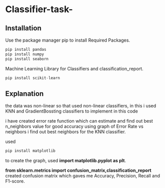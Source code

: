 # Classifier-task-

## Installation

Use the package manager pip to install Required Packages.
```python
pip install pandas
pip install numpy
pip install seaborn
```
Machine Learning Library for Classifiers and classification_report.
```python
pip install scikit-learn
```
## Explanation 
the data was non-linear so that used non-linear classifiers, 
in this i used KNN and GradientBossting classifiers to implement in this code 

i have created error rate function which can estimate and find out best n_neighbors value for good accuracy 
using graph of Error Rate vs neighbors i find out best neighbors for the KNN classifier.

used
```python 
pip install matplotlib
```
to create the graph, used __import matplotlib.pyplot as plt__.

__from sklearn.metrics import confusion_matrix,classification_report__ created confusion matrix which 
gaves me Accuracy, Precision, Recall and F1-score.




